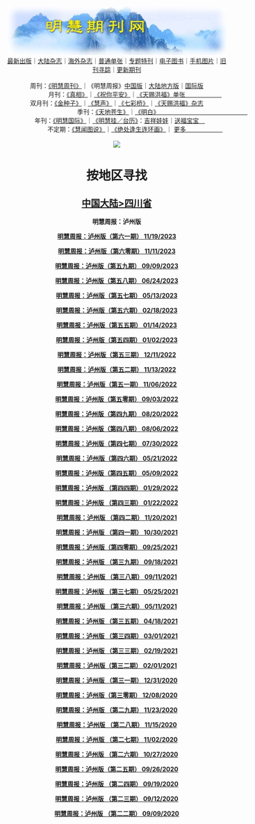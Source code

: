 <a id="user-content-1" class="anchor" aria-hidden="true" href="#1">
<a name="1" id="1" target="_blank"></a> <span id="1">
<a name="2" id="2" target="_blank"></a> <span id="2">
<a name="3" id="3" target="_blank"></a> <span id="3">
<a name="4" id="4" target="_blank"></a> <span id="4">
<a name="5" id="5" target="_blank"></a> <span id="5">
<a name="6" id="6" target="_blank"></a> <span id="6">
<a name="7" id="7" target="_blank"></a> <span id="7">
<a id="user-content-1" href="#1">
<div align="center">
<a target="_blank" href="https://github.com/19920513/djy/blob/master/gb/nsc413.md#1"><img src="https://github.com/pdf-edit/qikan/blob/master/mhqk.jpg?raw=true"></a><br>
<a href="https://github.com/pdf-edit/qikan/blob/master/display.aspx/category_id/8/page_1.md#1">最新出版</a>｜<a href="https://github.com/pdf-edit/qikan/blob/master/category.aspx/category/mainland/page_1.md#1">大陆杂志</a>｜<a href="https://github.com/pdf-edit/qikan/blob/master/category.aspx/category/overseas/page_1.md#1">海外杂志</a>｜<a href="https://github.com/pdf-edit/qikan/blob/master/display.aspx/category_id/4/guige_id/3/page_1.md#1">普通单张</a>｜<a href="https://github.com/pdf-edit/qikan/blob/master/category.aspx/category/zhuanti/page_1.md#1">专题特刊</a>｜<a href="https://github.com/pdf-edit/qikan/blob/master/display.aspx/category_id/6/meijie_id/2/page_1.md#1">电子图书</a>｜<a href="https://github.com/pdf-edit/qikan/blob/master/display.aspx/qikan_type_id/11075/page_1.md#1">手机图片</a>｜<a href="https://github.com/pdf-edit/qikan/blob/master/display.aspx/category_id/5/zhouqi_id/6/page_1.md#1">旧刊寻踪</a>｜<a href="https://github.com/pdf-edit/qikan/blob/master/UpdatedArticles.aspx/page_1.md#1">更新期刊</a>
<br>
<br>
周刊：<a href="https://github.com/pdf-edit/qikan/blob/master/display.aspx/qikan_type_id/5179/page_1.md#1">《明慧周刊》</a>｜《明慧周报》<a href="https://github.com/pdf-edit/qikan/blob/master/display.aspx/qikan_type_id/5178/page_1.md#1">中国版</a>｜<a href="https://github.com/pdf-edit/qikan/blob/master/mainland.aspx/page_1.md#1">大陆地方版</a>｜<a href="https://github.com/pdf-edit/qikan/blob/master/display.aspx/qikan_type_id/5151/page_1.md#1">国际版</a><br>
月刊：<a href="https://github.com/pdf-edit/qikan/blob/master/display.aspx/qikan_type_id/5240/page_1.md#1">《真相》</a>｜<a href="https://github.com/pdf-edit/qikan/blob/master/display.aspx/qikan_type_id/11182/page_1.md#1">《祝你平安》</a>｜<a href="https://github.com/pdf-edit/qikan/blob/master/display.aspx/qikan_type_id/5360/keyword/E5/contain/true/page_1.md#1">《天赐洪福》单张　　　　　　</a><br>
双月刊：<a href="https://github.com/pdf-edit/qikan/blob/master/display.aspx/qikan_type_id/7500/page_1.md#1">《金种子》</a>｜<a href="https://github.com/pdf-edit/qikan/blob/master/display.aspx/qikan_type_id/5638/page_1.md#1">《慧声》</a>｜<a href="https://github.com/pdf-edit/qikan/blob/master/display.aspx/qikan_type_id/7268/page_1.md#1">《七彩桥》</a>｜<a href="https://github.com/pdf-edit/qikan/blob/master/display.aspx/qikan_type_id/5360/keyword/E5/contain/false/page_1.md#1">《天赐洪福》杂志</a> <br>
季刊：<a href="https://github.com/pdf-edit/qikan/blob/master/display.aspx/qikan_type_id/5139/page_1.md#1">《天地苍生》</a>｜<a href="https://github.com/pdf-edit/qikan/blob/master/display.aspx/qikan_type_id/5140/page_1.md#1">《明白》　　　　　　　　　　　　　　　</a><br>
年刊：<a href="https://github.com/pdf-edit/qikan/blob/master/display.aspx/qikan_type_id/10922/page_1.md#1">《明慧国际》</a>｜<a href="https://github.com/pdf-edit/qikan/blob/master/display.aspx/category_id/6/meijie_id/3/page_1.md#1">《明慧挂／台历》</a>：<a href="https://github.com/pdf-edit/qikan/blob/master/display.aspx/category_id/6/meijie_id/3/keyword/E5/page_1.md#1">吉祥娃娃</a>｜<a href="https://github.com/pdf-edit/qikan/blob/master/display.aspx/category_id/6/meijie_id/3/keyword/E9/page_1.md#1">送福宝宝　</a><br> 
不定期：<a href="https://github.com/pdf-edit/qikan/blob/master/display.aspx/qikan_type_id/11185/page_1.md#1">《慧闻图说》</a>｜<a href="https://github.com/pdf-edit/qikan/blob/master/display.aspx/qikan_type_id/11131/page_1.md#1">《绝处逢生连环画》</a>｜ <a href="https://github.com/pdf-edit/qikan/blob/master/display.aspx/category_id/6/meijie_id/3/keyword/other/page_1.md#1">更多　　　　　　</a> <br>
<br>
<a target="_blank" href="https://github.com/19920513/djy/blob/master/gb/nsc413.md#1"><img src="https://raw.githubusercontent.com/19920513/www/master/t/lh600.jpg"></a><br>
<h1><strong>按地区寻找</strong></h1><p align="center"><h2><strong><a target="_blank" href="https://github.com/19920513/qikan/blob/master/mainland.aspx/page_1.md">中国大陆</a><a target="_blank" href="https://github.com/19920513/qikan/blob/master/mainland.aspx?category_id=7&location_id=24/page_1.md#1">>四川省</a></strong></h2></p>
<p align="center"><strong>明慧周报：泸州版</strong></p>
<p align="center"><strong><a target="_blank" href="https://gitlab.com/19920513/pdfkit/-/raw/master/tests/pdf/210819.pdf">明慧周报：泸州版（第六一期）       11/19/2023</a></strong></p>
<p align="center"><strong><a target="_blank" href="https://gitlab.com/19920513/pdfkit/-/raw/master/tests/pdf/210754.pdf">明慧周报：泸州版（第六零期）       11/11/2023</a></strong></p>
<p align="center"><strong><a target="_blank" href="https://gitlab.com/19920513/pdfkit/-/raw/master/tests/pdf/210192.pdf">明慧周报：泸州版（第五九期）       09/09/2023</a></strong></p>
<p align="center"><strong><a target="_blank" href="https://gitlab.com/19920513/pdfkit/-/raw/master/tests/pdf/209435.pdf">明慧周报：泸州版（第五八期）       06/24/2023</a></strong></p>
<p align="center"><strong><a target="_blank" href="https://gitlab.com/19920513/pdfkit/-/raw/master/tests/pdf/209077.pdf">明慧周报：泸州版（第五七期）       05/13/2023</a></strong></p>
<p align="center"><strong><a target="_blank" href="https://gitlab.com/19920513/pdfkit/-/raw/master/tests/pdf/208265.pdf">明慧周报：泸州版（第五六期）       02/18/2023</a></strong></p>
<p align="center"><strong><a target="_blank" href="https://gitlab.com/19920513/pdfkit/-/raw/master/tests/pdf/207954.pdf">明慧周报：泸州版（第五五期）       01/14/2023</a></strong></p>
<p align="center"><strong><a target="_blank" href="https://gitlab.com/19920513/pdfkit/-/raw/master/tests/pdf/207876.pdf">明慧周报：泸州版（第五四期）       01/02/2023</a></strong></p>
<p align="center"><strong><a target="_blank" href="https://gitlab.com/19920513/pdfkit/-/raw/master/tests/pdf/207679.pdf">明慧周报：泸州版（第五三期）       12/11/2022</a></strong></p>
<p align="center"><strong><a target="_blank" href="https://gitlab.com/19920513/pdfkit/-/raw/master/tests/pdf/207381.pdf">明慧周报：泸州版（第五二期）       11/13/2022</a></strong></p>
<p align="center"><strong><a target="_blank" href="https://gitlab.com/19920513/pdfkit/-/raw/master/tests/pdf/207328.pdf">明慧周报：泸州版（第五一期）       11/06/2022</a></strong></p>
<p align="center"><strong><a target="_blank" href="https://gitlab.com/19920513/pdfkit/-/raw/master/tests/pdf/206765.pdf">明慧周报：泸州版（第五零期）       09/03/2022</a></strong></p>
<p align="center"><strong><a target="_blank" href="https://gitlab.com/19920513/pdfkit/-/raw/master/tests/pdf/206663.pdf">明慧周报：泸州版（第四九期）       08/20/2022</a></strong></p>
<p align="center"><strong><a target="_blank" href="https://gitlab.com/19920513/pdfkit/-/raw/master/tests/pdf/206548.pdf">明慧周报：泸州版（第四八期）       08/06/2022</a></strong></p>
<p align="center"><strong><a target="_blank" href="https://gitlab.com/19920513/pdfkit/-/raw/master/tests/pdf/206483.pdf">明慧周报：泸州版（第四七期）       07/30/2022</a></strong></p>
<p align="center"><strong><a target="_blank" href="https://gitlab.com/19920513/pdfkit/-/raw/master/tests/pdf/205942.pdf">明慧周报：泸州版（第四六期）       05/21/2022</a></strong></p>
<p align="center"><strong><a target="_blank" href="https://gitlab.com/19920513/pdfkit/-/raw/master/tests/pdf/205878.pdf">明慧周报：泸州版（第四五期）       05/09/2022</a></strong></p>
<p align="center"><strong><a target="_blank" href="https://gitlab.com/19920513/pdfkit/-/raw/master/tests/pdf/205119.pdf">明慧周报：泸州版  （第四四期）       01/29/2022</a></strong></p>
<p align="center"><strong><a target="_blank" href="https://gitlab.com/19920513/pdfkit/-/raw/master/tests/pdf/205067.pdf">明慧周报：泸州版  （第四三期）       01/22/2022</a></strong></p>
<p align="center"><strong><a target="_blank" href="https://gitlab.com/19920513/pdfkit/-/raw/master/tests/pdf/204568.pdf">明慧周报：泸州版  （第四二期）       11/20/2021</a></strong></p>
<p align="center"><strong><a target="_blank" href="https://gitlab.com/19920513/pdfkit/-/raw/master/tests/pdf/204415.pdf">明慧周报：泸州版  （第四一期）       10/30/2021</a></strong></p>
<p align="center"><strong><a target="_blank" href="https://gitlab.com/19920513/pdfkit/-/raw/master/tests/pdf/204129.pdf">明慧周报：泸州版（第四零期）       09/25/2021</a></strong></p>
<p align="center"><strong><a target="_blank" href="https://gitlab.com/19920513/pdfkit/-/raw/master/tests/pdf/204075.pdf">明慧周报：泸州版  （第三九期）       09/18/2021</a></strong></p>
<p align="center"><strong><a target="_blank" href="https://gitlab.com/19920513/pdfkit/-/raw/master/tests/pdf/204027.pdf">明慧周报：泸州版  （第三八期）       09/11/2021</a></strong></p>
<p align="center"><strong><a target="_blank" href="https://gitlab.com/19920513/pdfkit/-/raw/master/tests/pdf/202966.pdf">明慧周报：泸州版  （第三七期）       05/25/2021</a></strong></p>
<p align="center"><strong><a target="_blank" href="https://gitlab.com/19920513/pdfkit/-/raw/master/tests/pdf/202775.pdf">明慧周报：泸州版  （第三六期）       05/11/2021</a></strong></p>
<p align="center"><strong><a target="_blank" href="https://gitlab.com/19920513/pdfkit/-/raw/master/tests/pdf/202470.pdf">明慧周报：泸州版  （第三五期）       04/18/2021</a></strong></p>
<p align="center"><strong><a target="_blank" href="https://gitlab.com/19920513/pdfkit/-/raw/master/tests/pdf/201800.pdf">明慧周报：泸州版  （第三四期）       03/01/2021</a></strong></p>
<p align="center"><strong><a target="_blank" href="https://gitlab.com/19920513/pdfkit/-/raw/master/tests/pdf/201641.pdf">明慧周报：泸州版  （第三三期）       02/19/2021</a></strong></p>
<p align="center"><strong><a target="_blank" href="https://gitlab.com/19920513/pdfkit/-/raw/master/tests/pdf/201394.pdf">明慧周报：泸州版（第三二期）       02/01/2021</a></strong></p>
<p align="center"><strong><a target="_blank" href="https://gitlab.com/19920513/pdfkit/-/raw/master/tests/pdf/200875.pdf">明慧周报：泸州版  （第三一期）       12/31/2020</a></strong></p>
<p align="center"><strong><a target="_blank" href="https://gitlab.com/19920513/pdfkit/-/raw/master/tests/pdf/200556.pdf">明慧周报：泸州版（第三零期）       12/08/2020</a></strong></p>
<p align="center"><strong><a target="_blank" href="https://gitlab.com/19920513/pdfkit/-/raw/master/tests/pdf/200344.pdf">明慧周报：泸州版  （第二九期）       11/23/2020</a></strong></p>
<p align="center"><strong><a target="_blank" href="https://gitlab.com/19920513/pdfkit/-/raw/master/tests/pdf/200225.pdf">明慧周报：泸州版  （第二八期）       11/15/2020</a></strong></p>
<p align="center"><strong><a target="_blank" href="https://gitlab.com/19920513/pdfkit/-/raw/master/tests/pdf/200037.pdf">明慧周报：泸州版  （第二七期）       11/02/2020</a></strong></p>
<p align="center"><strong><a target="_blank" href="https://gitlab.com/19920513/pdfkit/-/raw/master/tests/pdf/199941.pdf">明慧周报：泸州版  （第二六期）       10/27/2020</a></strong></p>
<p align="center"><strong><a target="_blank" href="https://gitlab.com/19920513/pdfkit/-/raw/master/tests/pdf/199521.pdf">明慧周报：泸州版（第二五期）       09/26/2020</a></strong></p>
<p align="center"><strong><a target="_blank" href="https://gitlab.com/19920513/pdfkit/-/raw/master/tests/pdf/199429.pdf">明慧周报：泸州版  （第二四期）       09/19/2020</a></strong></p>
<p align="center"><strong><a target="_blank" href="https://gitlab.com/19920513/pdfkit/-/raw/master/tests/pdf/199363.pdf">明慧周报：泸州版  （第二三期）       09/12/2020</a></strong></p>
<p align="center"><strong><a target="_blank" href="https://gitlab.com/19920513/pdfkit/-/raw/master/tests/pdf/199298.pdf">明慧周报：泸州版  （第二二期）       09/09/2020</a></strong></p>

